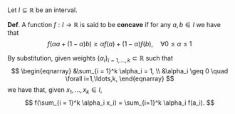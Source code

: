 Let $I \subseteq \mathbb{R}$ be an interval.

__Def__. A function $f: I \rightarrow \mathbb{R}$ is said to be __concave__ if for any $a, b \in I$ we have that
$$
f(\alpha a + (1 - \alpha)b) \geq \alpha f(a) + (1 - \alpha)f(b), \quad \forall 0 \leq \alpha \leq 1 
$$

By substitution, given weights $\{ \alpha_i \}_{i = 1,\ldots,k} \subset \mathbb{R}$ such that
$$
\begin{eqnarray}
&\sum_{i = 1}^k \alpha_i = 1, \\
&\alpha_i \geq 0 \quad \forall i=1,\ldots,k,
\end{eqnarray}
$$
we have that, given $x_1, \ldots, x_k \in I$,
$$
f(\sum_{i = 1}^k \alpha_i x_i) = \sum_{i=1}^k \alpha_i f(a_i).
$$